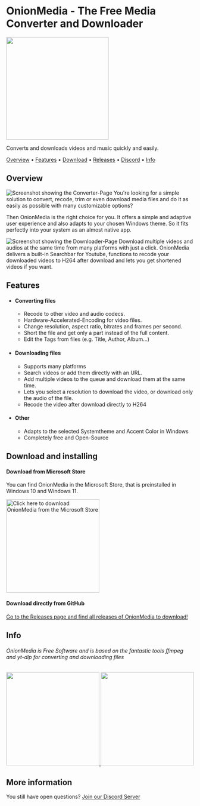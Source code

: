 
# OnionMedia - The Free Media Converter and Downloader
<a href="https://github.com/onionware-github/OnionMedia/blob/main/images/icon.svg">
  <img src="https://github.com/onionware-github/OnionMedia/blob/main/images/icon.svg" width="275"/>
</a>

Converts and downloads videos and music quickly and easily.

[Overview](#overview) • [Features](#features) • [Download](#download-and-installing) • [Releases](https://github.com/onionware-github/OnionMedia/releases) • [Discord](https://discord.gg/3ahqCzQxs8) • [Info](#info)

## Overview
![Screenshot showing the Converter-Page](https://github.com/onionware-github/OnionMedia/blob/main/images/converterpage.jpg)
You're looking for a simple solution to convert, recode, trim or even download media files and do it as easily as possible with many customizable options?

Then OnionMedia is the right choice for you.
It offers a simple and adaptive user experience and also adapts to your chosen Windows theme.
So it fits perfectly into your system as an almost native app.

![Screenshot showing the Downloader-Page](https://github.com/onionware-github/OnionMedia/blob/main/images/downloaderpage.jpg)
Download multiple videos and audios at the same time from many platforms with just a click.
OnionMedia delivers a built-in Searchbar for Youtube, functions to recode your downloaded videos to H264 after download and lets you get shortened videos if you want.

## Features

- #### Converting files
  - Recode to other video and audio codecs.
  - Hardware-Accelerated-Encoding for video files.
  - Change resolution, aspect ratio, bitrates and frames per second.
  - Short the file and get only a part instead of the full content.
  - Edit the Tags from files (e.g. Title, Author, Album...)

- #### Downloading files
  - Supports many platforms
  - Search videos or add them directly with an URL.
  - Add multiple videos to the queue and download them at the same time.
  - Lets you select a resolution to download the video, or download only the audio of the file.
  - Recode the video after download directly to H264

- #### Other
  - Adapts to the selected Systemtheme and Accent Color in Windows
  - Completely free and Open-Source

## Download and installing

#### Download from Microsoft Store
You can find OnionMedia in the Microsoft Store, that is preinstalled in Windows 10 and Windows 11.

<a href="https://www.microsoft.com/store/productId/9N252NJJQB65">
  <img src="https://upload.wikimedia.org/wikipedia/commons/f/f7/Get_it_from_Microsoft_Badge.svg" alt="Click here to download OnionMedia from the Microsoft Store" width="250"/>
</a>


#### Download directly from GitHub
[Go to the Releases page and find all releases of OnionMedia to download!](https://github.com/onionware-github/OnionMedia/releases)


## Info
###### OnionMedia is Free Software and is based on the fantastic tools ffmpeg and yt-dlp for converting and downloading files

<a href="https://ffmpeg.org/">
  <img src="https://github.com/onionware-github/OnionMedia/blob/main/images/ffmpeg.svg" width="250"/>
</a>


<a href="https://github.com/yt-dlp/yt-dlp">
  <img src="https://github.com/onionware-github/OnionMedia/blob/main/images/yt-dp.svg" width="250"/>
</a>


## More information
You still have open questions? [Join our Discord Server](https://discord.gg/3ahqCzQxs8)
